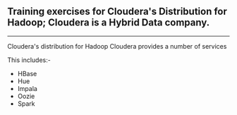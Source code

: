 <h2> Training exercises for Cloudera's Distribution for Hadoop; Cloudera is a Hybrid Data company. </h2>

-------------------------------------------------------------------------------------------------

<p>Cloudera's distribution for Hadoop Cloudera provides a number of services</p> 
<p> This includes:- </p>
<ul>
         <li>HBase</li>
         <li>Hue</li>
         <li>Impala</li>
         <li>Oozie</li>
         <li>Spark</li>
      </ul>
